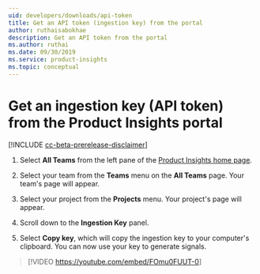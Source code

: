 ```yaml
---
uid: developers/downloads/api-token
title: Get an API token (ingestion key) from the portal
author: ruthaisabokhae
description: Get an API token from the portal
ms.author: ruthai
ms.date: 09/30/2019
ms.service: product-insights
ms.topic: conceptual
---
```


# Get an ingestion key (API token) from the Product Insights portal

[!INCLUDE [cc-beta-prerelease-disclaimer]( includes/cc-beta-prerelease-disclaimer.md)]

1. Select **All Teams** from the left pane of the [Product Insights home page](https://pi.dynamics.com/).

1. Select your team from the **Teams** menu on the **All Teams** page. Your team's page will appear.

1. Select your project from the **Projects** menu. Your project's page will appear.

1. Scroll down to the **Ingestion Key** panel.

1. Select **Copy key**, which will copy the ingestion key to your computer's clipboard. You can now use your key to generate signals.

>[!VIDEO <https://youtube.com/embed/FOmu0FUUT-0>]
